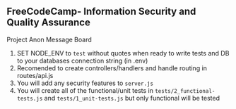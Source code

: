 ## **FreeCodeCamp**- Information Security and Quality Assurance

Project Anon Message Board

1. SET NODE_ENV to `test` without quotes when ready to write tests and DB to your databases connection string (in .env)
2. Recomended to create controllers/handlers and handle routing in routes/api.js
3. You will add any security features to `server.js`
4. You will create all of the functional/unit tests in `tests/2_functional-tests.js` and `tests/1_unit-tests.js` but only functional will be tested
